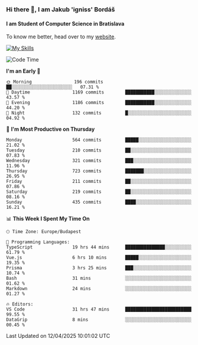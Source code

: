 ### Hi there 👋, I am Jakub 'igniss' Bordáš

#### I am Student of Computer Science in Bratislava
To know me better, head over to my [website](https://bordas.sk).

[![My Skills](https://skillicons.dev/icons?i=js,typescript,html,css,figma,svelte,vue,next,postgresql,nest,express,nodejs)](https://bordas.sk)


<!--START_SECTION:waka-->
![Code Time](http://img.shields.io/badge/Code%20Time-1%2C829%20hrs%2046%20mins-blue)

**I'm an Early 🐤** 

```text
🌞 Morning                196 commits         ██░░░░░░░░░░░░░░░░░░░░░░░   07.31 % 
🌆 Daytime                1169 commits        ███████████░░░░░░░░░░░░░░   43.57 % 
🌃 Evening                1186 commits        ███████████░░░░░░░░░░░░░░   44.20 % 
🌙 Night                  132 commits         █░░░░░░░░░░░░░░░░░░░░░░░░   04.92 % 
```
📅 **I'm Most Productive on Thursday** 

```text
Monday                   564 commits         █████░░░░░░░░░░░░░░░░░░░░   21.02 % 
Tuesday                  210 commits         ██░░░░░░░░░░░░░░░░░░░░░░░   07.83 % 
Wednesday                321 commits         ███░░░░░░░░░░░░░░░░░░░░░░   11.96 % 
Thursday                 723 commits         ███████░░░░░░░░░░░░░░░░░░   26.95 % 
Friday                   211 commits         ██░░░░░░░░░░░░░░░░░░░░░░░   07.86 % 
Saturday                 219 commits         ██░░░░░░░░░░░░░░░░░░░░░░░   08.16 % 
Sunday                   435 commits         ████░░░░░░░░░░░░░░░░░░░░░   16.21 % 
```


📊 **This Week I Spent My Time On** 

```text
🕑︎ Time Zone: Europe/Budapest

💬 Programming Languages: 
TypeScript               19 hrs 44 mins      ███████████████░░░░░░░░░░   61.79 % 
Vue.js                   6 hrs 10 mins       █████░░░░░░░░░░░░░░░░░░░░   19.35 % 
Prisma                   3 hrs 25 mins       ███░░░░░░░░░░░░░░░░░░░░░░   10.74 % 
Bash                     31 mins             ░░░░░░░░░░░░░░░░░░░░░░░░░   01.62 % 
Markdown                 24 mins             ░░░░░░░░░░░░░░░░░░░░░░░░░   01.27 % 

🔥 Editors: 
VS Code                  31 hrs 47 mins      █████████████████████████   99.55 % 
DataGrip                 8 mins              ░░░░░░░░░░░░░░░░░░░░░░░░░   00.45 % 
```


 Last Updated on 12/04/2025 10:01:02 UTC
<!--END_SECTION:waka-->
